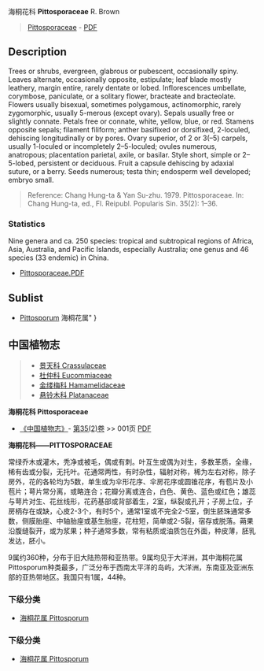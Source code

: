 海桐花科 **Pittosporaceae** R. Brown

> [Pittosporaceae](http://www.iplant.cn/info/Pittosporaceae?t=foc) - [PDF](http://www.iplant.cn/foc/pdf/Pittosporaceae.pdf)

## Description

Trees or shrubs, evergreen, glabrous or pubescent, occasionally spiny. Leaves alternate, occasionally opposite, estipulate; leaf blade mostly leathery, margin entire, rarely dentate or lobed. Inflorescences umbellate, corymbose, paniculate, or a solitary flower, bracteate and bracteolate. Flowers usually bisexual, sometimes polygamous, actinomorphic, rarely zygomorphic, usually 5-merous (except ovary). Sepals usually free or slightly connate. Petals free or connate, white, yellow, blue, or red. Stamens opposite sepals; filament filiform; anther basifixed or dorsifixed, 2-loculed, dehiscing longitudinally or by pores. Ovary superior, of 2 or 3(–5) carpels, usually 1-loculed or incompletely 2–5-loculed; ovules numerous, anatropous; placentation parietal, axile, or basilar. Style short, simple or 2–5-lobed, persistent or deciduous. Fruit a capsule dehiscing by adaxial suture, or a berry. Seeds numerous; testa thin; endosperm well developed; embryo small.

> Reference: 
> Chang Hung-ta & Yan Su-zhu. 1979. Pittosporaceae. In: Chang Hung-ta, ed., Fl. Reipubl. Popularis Sin. 35(2): 1–36.

### Statistics
Nine genera and ca. 250 species: tropical and subtropical regions of Africa, Asia, Australia, and Pacific Islands, especially Australia; one genus and 46 species (33 endemic) in China.

* [Pittosporaceae.PDF](http://www.iplant.cn/foc/pdf/Pittosporaceae.pdf)

## Sublist

* [Pittosporum](http://www.iplant.cn/info/Pittosporum?t=foc) 海桐花属"
}

## 中国植物志

> * [景天科  Crassulaceae](http://www.iplant.cn/info/Crassulaceae?t=z)
> * [杜仲科  Eucommiaceae](http://www.iplant.cn/info/Eucommiaceae?t=z)
> * [金缕梅科  Hamamelidaceae](http://www.iplant.cn/info/Hamamelidaceae?t=z)
> * [悬铃木科  Platanaceae](http://www.iplant.cn/info/Platanaceae?t=z)

**海桐花科 Pittosporaceae**

* [《中国植物志》](http://www.iplant.cn/frps)- [第35(2)卷](http://www.iplant.cn/frps/vol/35(2)) >> 001页 [PDF](http://www.iplant.cn/frps/pdf/35(2)/001z.pdf)

**海桐花科——PITTOSPORACEAE**

常绿乔木或灌木，秃净或被毛，偶或有刺。叶互生或偶为对生，多数革质，全缘，稀有齿或分裂，无托叶。花通常两性，有时杂性，辐射对称，稀为左右对称，除子房外，花的各轮均为5数，单生或为伞形花序、伞房花序或圆锥花序，有苞片及小苞片；萼片常分离，或略连合；花瓣分离或连合，白色、黄色、蓝色或红色；雄蕊与萼片对生、花丝线形，花药基部或背部着生，2室，纵裂或孔开；子房上位，子房柄存在或缺，心皮2-3个，有时5个，通常1室或不完全2-5室，倒生胚珠通常多数，侧膜胎座、中轴胎座或基生胎座，花柱短，简单或2-5裂，宿存或脱落。蒴果沿腹缝裂开，或为浆果；种子通常多数，常有粘质或油质包在外面，种皮薄，胚乳发达，胚小。

9属约360种，分布于旧大陆热带和亚热带。9属均见于大洋洲，其中海桐花属 Pittosporum种类最多，广泛分布于西南太平洋的岛屿，大洋洲，东南亚及亚洲东部的亚热带地区。我国只有1属，44种。

### 下级分类
* [海桐花属  Pittosporum](http://www.iplant.cn/info/Pittosporum?t=z)

### 下级分类
* [海桐花属  Pittosporum](http://iplant.cn/info/sp/Pittosporum?t=z)
